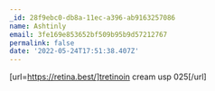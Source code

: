 ```yaml
---
_id: 28f9ebc0-db8a-11ec-a396-ab9163257086
name: Ashtinly
email: 3fe169e853652bf509b95b9d57212767
permalink: false
date: '2022-05-24T17:51:38.407Z'
---
```

[url=https://retina.best/]tretinoin cream usp 025[/url]
